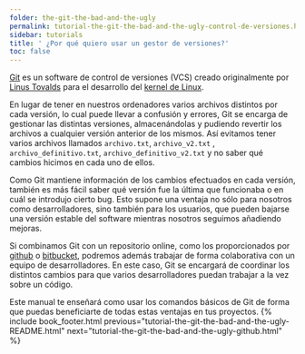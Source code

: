 ```yaml
---
folder: the-git-the-bad-and-the-ugly
permalink: tutorial-the-git-the-bad-and-the-ugly-control-de-versiones.html
sidebar: tutorials
title: ' ¿Por qué quiero usar un gestor de versiones?'
toc: false
---
```



[Git](https://en.wikipedia.org/wiki/Git) es un software de control de versiones (VCS) creado originalmente por [Linus Tovalds](https://en.wikipedia.org/wiki/Linus_Torvalds) para el desarrollo del [kernel de Linux](https://en.wikipedia.org/wiki/Linux_kernel). 

En lugar de tener en nuestros ordenadores varios archivos distintos por cada versión, lo cual puede llevar a confusión y errores, Git se encarga de gestionar las distintas versiones, almacenándolas y pudiendo revertir los archivos a cualquier versión anterior de los mismos. Así evitamos tener varios archivos llamados `archivo.txt`, `archivo_v2.txt` , `archivo_definitivo.txt`, `archivo_definitivo_v2.txt` y no saber qué cambios hicimos en cada uno de ellos. 

Como Git mantiene información de los cambios efectuados en cada versión, también es más fácil saber qué versión fue la última que funcionaba o en cuál se introdujo cierto bug. Esto supone una ventaja no sólo para nosotros como desarrolladores, sino también para los usuarios, que pueden bajarse una versión estable del software mientras nosotros seguimos añadiendo mejoras.

Si combinamos Git con un repositorio online, como los proporcionados por [github](https://github.com) o [bitbucket](https://bitbucket.org), podremos además trabajar de forma colaborativa con un equipo de desarrolladores. En este caso, Git se encargará de coordinar los distintos cambios para que varios desarrolladores puedan trabajar a la vez sobre un código.

Este manual te enseñará como usar los comandos básicos de Git de forma que puedas beneficiarte de todas estas ventajas en tus proyectos.
{% include book_footer.html previous="tutorial-the-git-the-bad-and-the-ugly-README.html" next="tutorial-the-git-the-bad-and-the-ugly-github.html" %}